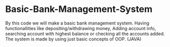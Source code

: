 # Basic-Bank-Management-System
By this code we will make a basic bank management system. Having functionallities like depositing/withdrawing money, Adding account info, searching account with highest balance or checking all the accounts added.
The system is made by using just basic concepts of OOP. (JAVA)
